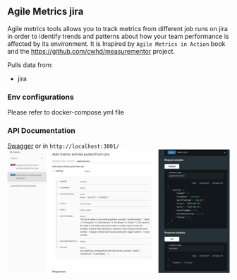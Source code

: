## Agile Metrics jira

Agile metrics tools allows you to track metrics from different job runs on jira in order to identify trends and
patterns about how your team performance is affected by its environment. It is Inspired by `Agile Metrics in Action`
book and the https://github.com/cwhd/measurementor project.

Pulls data from:

- jira

### Env configurations

Please refer to docker-compose.yml file

### API Documentation

[Swagger](https://petstore.swagger.io/?url=https://raw.githubusercontent.com/patitalabs/agile-metrics-jira/main/src/api/resources/agile-metrics-jira-open-api.yml)
or in ```http://localhost:3001/ ```
![alt tag](https://raw.githubusercontent.com/patitalabs/agile-metrics-jira/main/screenshots/agile-metrics-tools-1.png) 
